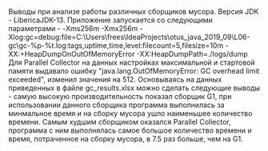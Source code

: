 Выводы при анализе работы различных сборщиков мусора. Версия JDK - LibericaJDK-13.
Приложение запускается со следующими параметрами - 
-Xms256m
-Xmx256m
-Xlog:gc=debug:file=C:\Users\frees\IdeaProjects\otus_java_2019_09\L06-gc\gc-%p-%t.log:tags,uptime,time,level:filecount=5,filesize=10m
-XX:+HeapDumpOnOutOfMemoryError
-XX:HeapDumpPath=./logs/dump
Для Parallel Collector на данных настройках максимальной и стартовой памяти выдавало ошибку "java.lang.OutOfMemoryError: GC overhead limit exceeded", изменил значения на 512.
Основываясь на данных приведенных в файле gc_results.xlsx можно сделать следующие выводы - самую высокую производительность показал сборщик G1, при использовании данного сборщика программа выполнилась за минмальное время и на сборку мусора ушло наименьшее количество времени.
Самым худшим сборщиком оказался Parallel Collector, программа с ним выполнялась самое большое количество времени и время, потраченное на сборку мусора, в 7.5 раз больше, чем на G1.